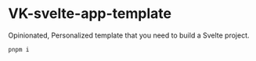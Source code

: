 # VK-svelte-app-template

Opinionated, Personalized template that you need to build a Svelte project.

```shell
pnpm i
```
